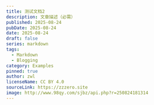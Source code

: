 ```yaml
---
title: 测试文档2
description: 文章描述（必需）
published: 2025-08-24
pubDate: 2025-08-24
date: 2025-08-24
draft: false
series: markdown
tags:
  - Markdown
  - Blogging
category: Examples
pinned: true
author: zwl
licenseName: CC BY 4.0
sourceLink: https://zzzero.site
image: http://www.98qy.com/sjbz/api.php?r=250824181314
---
```

